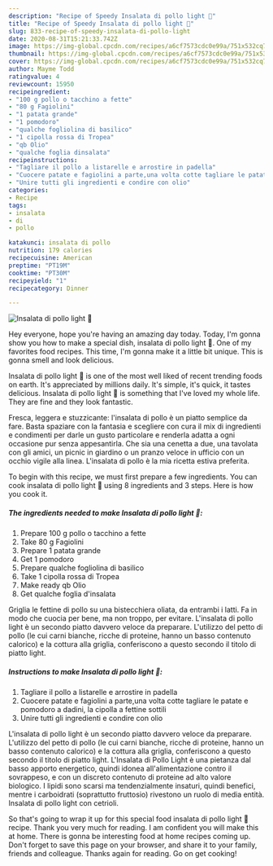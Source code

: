 ```yaml
---
description: "Recipe of Speedy Insalata di pollo light 🥗"
title: "Recipe of Speedy Insalata di pollo light 🥗"
slug: 833-recipe-of-speedy-insalata-di-pollo-light
date: 2020-08-31T15:21:33.742Z
image: https://img-global.cpcdn.com/recipes/a6cf7573cdc0e99a/751x532cq70/insalata-di-pollo-light-🥗-recipe-main-photo.jpg
thumbnail: https://img-global.cpcdn.com/recipes/a6cf7573cdc0e99a/751x532cq70/insalata-di-pollo-light-🥗-recipe-main-photo.jpg
cover: https://img-global.cpcdn.com/recipes/a6cf7573cdc0e99a/751x532cq70/insalata-di-pollo-light-🥗-recipe-main-photo.jpg
author: Mayme Todd
ratingvalue: 4
reviewcount: 15950
recipeingredient:
- "100 g pollo o tacchino a fette"
- "80 g Fagiolini"
- "1 patata grande"
- "1 pomodoro"
- "qualche fogliolina di basilico"
- "1 cipolla rossa di Tropea"
- "qb Olio"
- "qualche foglia dinsalata"
recipeinstructions:
- "Tagliare il pollo a listarelle e arrostire in padella"
- "Cuocere patate e fagiolini a parte,una volta cotte tagliare le patate e pomodoro a dadini, la cipolla a fettine sottili"
- "Unire tutti gli ingredienti e condire con olio"
categories:
- Recipe
tags:
- insalata
- di
- pollo

katakunci: insalata di pollo 
nutrition: 179 calories
recipecuisine: American
preptime: "PT19M"
cooktime: "PT30M"
recipeyield: "1"
recipecategory: Dinner

---
```



![Insalata di pollo light 🥗](https://img-global.cpcdn.com/recipes/a6cf7573cdc0e99a/751x532cq70/insalata-di-pollo-light-🥗-recipe-main-photo.jpg)

Hey everyone, hope you're having an amazing day today. Today, I'm gonna show you how to make a special dish, insalata di pollo light 🥗. One of my favorites food recipes. This time, I'm gonna make it a little bit unique. This is gonna smell and look delicious.

Insalata di pollo light 🥗 is one of the most well liked of recent trending foods on earth. It's appreciated by millions daily. It's simple, it's quick, it tastes delicious. Insalata di pollo light 🥗 is something that I've loved my whole life. They are fine and they look fantastic.

Fresca, leggera e stuzzicante: l&#39;insalata di pollo è un piatto semplice da fare. Basta spaziare con la fantasia e scegliere con cura il mix di ingredienti e condimenti per darle un gusto particolare e renderla adatta a ogni occasione pur senza appesantirla. Che sia una cenetta a due, una tavolata con gli amici, un picnic in giardino o un pranzo veloce in ufficio con un occhio vigile alla linea. L&#39;insalata di pollo è la mia ricetta estiva preferita.


To begin with this recipe, we must first prepare a few ingredients. You can cook insalata di pollo light 🥗 using 8 ingredients and 3 steps. Here is how you cook it.

<!--inarticleads1-->

##### The ingredients needed to make Insalata di pollo light 🥗:

1. Prepare 100 g pollo o tacchino a fette
1. Take 80 g Fagiolini
1. Prepare 1 patata grande
1. Get 1 pomodoro
1. Prepare qualche fogliolina di basilico
1. Take 1 cipolla rossa di Tropea
1. Make ready qb Olio
1. Get qualche foglia d&#39;insalata


Griglia le fettine di pollo su una bistecchiera oliata, da entrambi i latti. Fa in modo che cuocia per bene, ma non troppo, per evitare. L&#39;insalata di pollo light è un secondo piatto davvero veloce da preparare. L&#39;utilizzo del petto di pollo (le cui carni bianche, ricche di proteine, hanno un basso contenuto calorico) e la cottura alla griglia, conferiscono a questo secondo il titolo di piatto light. 

<!--inarticleads2-->

##### Instructions to make Insalata di pollo light 🥗:

1. Tagliare il pollo a listarelle e arrostire in padella
1. Cuocere patate e fagiolini a parte,una volta cotte tagliare le patate e pomodoro a dadini, la cipolla a fettine sottili
1. Unire tutti gli ingredienti e condire con olio


L&#39;insalata di pollo light è un secondo piatto davvero veloce da preparare. L&#39;utilizzo del petto di pollo (le cui carni bianche, ricche di proteine, hanno un basso contenuto calorico) e la cottura alla griglia, conferiscono a questo secondo il titolo di piatto light. L&#39;Insalata di Pollo Light è una pietanza dal basso apporto energetico, quindi idonea all&#39;alimentazione contro il sovrappeso, e con un discreto contenuto di proteine ad alto valore biologico. I lipidi sono scarsi ma tendenzialmente insaturi, quindi benefici, mentre i carboidrati (soprattutto fruttosio) rivestono un ruolo di media entità. Insalata di pollo light con cetrioli. 

So that's going to wrap it up for this special food insalata di pollo light 🥗 recipe. Thank you very much for reading. I am confident you will make this at home. There is gonna be interesting food at home recipes coming up. Don't forget to save this page on your browser, and share it to your family, friends and colleague. Thanks again for reading. Go on get cooking!
